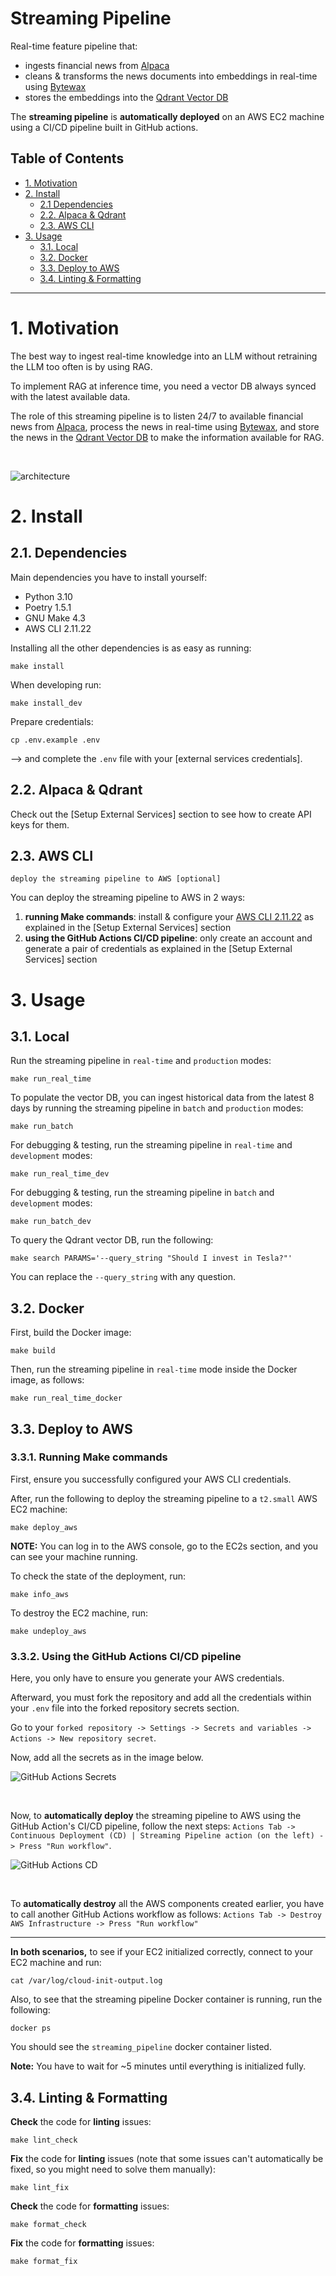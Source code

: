 # Streaming Pipeline

Real-time feature pipeline that:
- ingests financial news from [Alpaca](https://alpaca.markets/docs/api-references/market-data-api/news-data/)
- cleans & transforms the news documents into embeddings in real-time using [Bytewax](https://github.com/bytewax/bytewax?utm_source=thepauls&utm_medium=partner&utm_content=github)
- stores the embeddings into the [Qdrant Vector DB](https://qdrant.tech/?utm_source=thepauls&utm_medium=partner&utm_content=github)

The **streaming pipeline** is **automatically deployed** on an AWS EC2 machine using a CI/CD pipeline built in GitHub actions.


## Table of Contents

- [1. Motivation](#1-motivation)
- [2. Install](#2-install)
    - [2.1 Dependencies](#21-dependencies)
    - [2.2. Alpaca & Qdrant](#22-alpaca--qdrant)
    - [2.3. AWS CLI](#23-aws-cli)
- [3. Usage](#3-usage)
    - [3.1. Local](#31-local)
    - [3.2. Docker](#32-docker)
    - [3.3. Deploy to AWS](#33-deploy-to-aws)
    - [3.4. Linting & Formatting](#34-linting--formatting)

---


# 1. Motivation

The best way to ingest real-time knowledge into an LLM without retraining the LLM too often is by using RAG.

To implement RAG at inference time, you need a vector DB always synced with the latest available data.

The role of this streaming pipeline is to listen 24/7 to available financial news from [Alpaca](https://alpaca.markets/docs/api-references/market-data-api/news-data/), process the news in real-time using [Bytewax](https://github.com/bytewax/bytewax?utm_source=thepauls&utm_medium=partner&utm_content=github), and store the news in the [Qdrant Vector DB](https://qdrant.tech/?utm_source=thepauls&utm_medium=partner&utm_content=github) to make the information available for RAG.

<br/>

![architecture](../../media/feature_pipeline_architecture.png)


# 2. Install

## 2.1. Dependencies

Main dependencies you have to install yourself:
* Python 3.10
* Poetry 1.5.1
* GNU Make 4.3
* AWS CLI 2.11.22

Installing all the other dependencies is as easy as running:
```shell
make install
```

When developing run:
```shell
make install_dev
```

Prepare credentials:
```shell
cp .env.example .env
```
--> and complete the `.env` file with your [external services credentials].


## 2.2. Alpaca & Qdrant

Check out the [Setup External Services] section to see how to create API keys for them.


## 2.3. AWS CLI
`deploy the streaming pipeline to AWS [optional]` 

You can deploy the streaming pipeline to AWS in 2 ways:
1. **running Make commands**: install & configure your [AWS CLI 2.11.22](https://docs.aws.amazon.com/cli/latest/userguide/getting-started-install.html) as explained in the [Setup External Services] section
2. **using the GitHub Actions CI/CD pipeline**: only create an account and generate a pair of credentials as explained in the [Setup External Services] section


# 3. Usage

## 3.1. Local

Run the streaming pipeline in `real-time` and `production` modes:
```shell
make run_real_time
```

To populate the vector DB, you can ingest historical data from the latest 8 days by running the streaming pipeline in `batch` and `production` modes:
```shell
make run_batch
```

For debugging & testing, run the streaming pipeline in `real-time` and `development` modes:
```shell
make run_real_time_dev
```

For debugging & testing, run the streaming pipeline in `batch` and `development` modes:
```shell
make run_batch_dev
```

To query the Qdrant vector DB, run the following:
```shell
make search PARAMS='--query_string "Should I invest in Tesla?"'
```
You can replace the `--query_string` with any question.

## 3.2. Docker

First, build the Docker image:
```shell
make build
```

Then, run the streaming pipeline in `real-time` mode inside the Docker image, as follows:
```shell
make run_real_time_docker
```


## 3.3. Deploy to AWS

### 3.3.1. Running Make commands

First, ensure you successfully configured your AWS CLI credentials.

After, run the following to deploy the streaming pipeline to a `t2.small` AWS EC2 machine: 
```shell
make deploy_aws
```

**NOTE:** You can log in to the AWS console, go to the EC2s section, and you can see your machine running.

To check the state of the deployment, run:
```shell
make info_aws
```

To destroy the EC2 machine, run:
```shell
make undeploy_aws
```

### 3.3.2. Using the GitHub Actions CI/CD pipeline

Here, you only have to ensure you generate your AWS credentials.

Afterward, you must fork the repository and add all the credentials within your `.env` file into the forked repository secrets section. 

Go to your `forked repository -> Settings -> Secrets and variables -> Actions -> New repository secret`.

Now, add all the secrets as in the image below. 

![GitHub Actions Secrets](../../media/github_actions_secrets.png)

<br/>

Now, to **automatically deploy** the streaming pipeline to AWS using the GitHub Action's CI/CD pipeline, follow the next steps: `Actions Tab -> Continuous Deployment (CD) | Streaming Pipeline action (on the left) -> Press "Run workflow"`.

![GitHub Actions CD](../../media/github_actions_cd.png)

<br/>

To **automatically destroy** all the AWS components created earlier, you have to call another GitHub Actions workflow as follows: `Actions Tab -> Destroy AWS Infrastructure -> Press "Run workflow"`

----

**In both scenarios,** to see if your EC2 initialized correctly, connect to your EC2 machine and run:
```
cat /var/log/cloud-init-output.log
```
Also, to see that the streaming pipeline Docker container is running, run the following:
```
docker ps
```
You should see the `streaming_pipeline` docker container listed.

**Note:** You have to wait for ~5 minutes until everything is initialized fully.

## 3.4. Linting & Formatting

**Check** the code for **linting** issues:
```shell
make lint_check
```

**Fix** the code for **linting** issues (note that some issues can't automatically be fixed, so you might need to solve them manually):
```shell
make lint_fix
```

**Check** the code for **formatting** issues:
```shell
make format_check
```

**Fix** the code for **formatting** issues:
```shell
make format_fix
```
